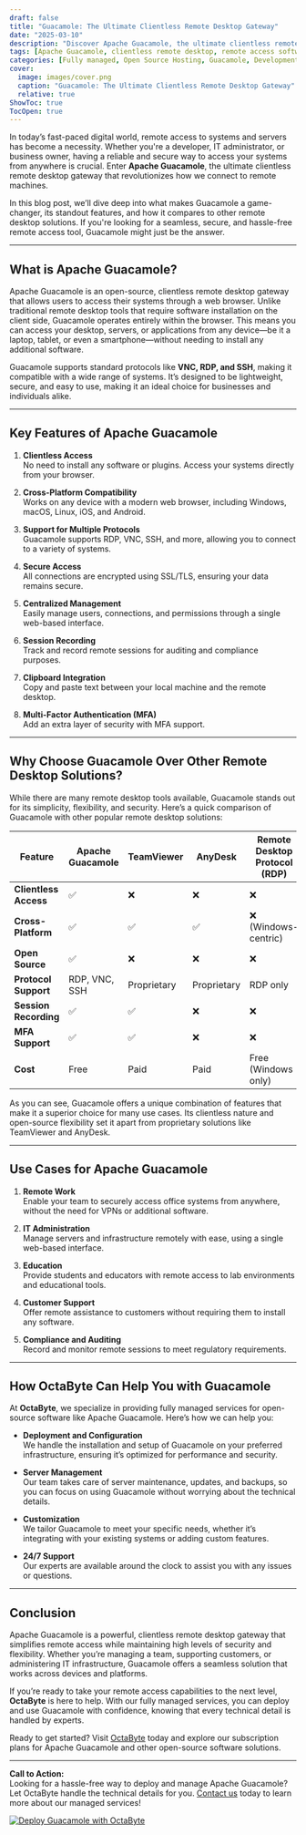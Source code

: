 ```yaml
---
draft: false
title: "Guacamole: The Ultimate Clientless Remote Desktop Gateway"
date: "2025-03-10"
description: "Discover Apache Guacamole, the ultimate clientless remote desktop gateway that allows you to access your systems from anywhere, using just a web browser. Learn how Guacamole simplifies remote access, its key features, and how it compares to other remote desktop solutions."
tags: [Apache Guacamole, clientless remote desktop, remote access software, web-based remote desktop, Guacamole vs competitors, open-source remote desktop, managed open-source services, OctaByte, remote desktop gateway, secure remote access]
categories: [Fully managed, Open Source Hosting, Guacamole, Development, Dev Ops]
cover:
  image: images/cover.png
  caption: "Guacamole: The Ultimate Clientless Remote Desktop Gateway"
  relative: true
ShowToc: true
TocOpen: true
---
```



In today’s fast-paced digital world, remote access to systems and servers has become a necessity. Whether you're a developer, IT administrator, or business owner, having a reliable and secure way to access your systems from anywhere is crucial. Enter **Apache Guacamole**, the ultimate clientless remote desktop gateway that revolutionizes how we connect to remote machines.

In this blog post, we’ll dive deep into what makes Guacamole a game-changer, its standout features, and how it compares to other remote desktop solutions. If you're looking for a seamless, secure, and hassle-free remote access tool, Guacamole might just be the answer.

---

## What is Apache Guacamole?

Apache Guacamole is an open-source, clientless remote desktop gateway that allows users to access their systems through a web browser. Unlike traditional remote desktop tools that require software installation on the client side, Guacamole operates entirely within the browser. This means you can access your desktop, servers, or applications from any device—be it a laptop, tablet, or even a smartphone—without needing to install any additional software.

Guacamole supports standard protocols like **VNC, RDP, and SSH**, making it compatible with a wide range of systems. It’s designed to be lightweight, secure, and easy to use, making it an ideal choice for businesses and individuals alike.

---

## Key Features of Apache Guacamole

1. **Clientless Access**  
   No need to install any software or plugins. Access your systems directly from your browser.

2. **Cross-Platform Compatibility**  
   Works on any device with a modern web browser, including Windows, macOS, Linux, iOS, and Android.

3. **Support for Multiple Protocols**  
   Guacamole supports RDP, VNC, SSH, and more, allowing you to connect to a variety of systems.

4. **Secure Access**  
   All connections are encrypted using SSL/TLS, ensuring your data remains secure.

5. **Centralized Management**  
   Easily manage users, connections, and permissions through a single web-based interface.

6. **Session Recording**  
   Track and record remote sessions for auditing and compliance purposes.

7. **Clipboard Integration**  
   Copy and paste text between your local machine and the remote desktop.

8. **Multi-Factor Authentication (MFA)**  
   Add an extra layer of security with MFA support.

---

## Why Choose Guacamole Over Other Remote Desktop Solutions?

While there are many remote desktop tools available, Guacamole stands out for its simplicity, flexibility, and security. Here’s a quick comparison of Guacamole with other popular remote desktop solutions:

| Feature                | Apache Guacamole | TeamViewer | AnyDesk | Remote Desktop Protocol (RDP) |
|------------------------|------------------|------------|---------|-------------------------------|
| **Clientless Access**  | ✅               | ❌         | ❌      | ❌                            |
| **Cross-Platform**     | ✅               | ✅         | ✅      | ❌ (Windows-centric)          |
| **Open Source**        | ✅               | ❌         | ❌      | ❌                            |
| **Protocol Support**   | RDP, VNC, SSH    | Proprietary| Proprietary | RDP only                  |
| **Session Recording**  | ✅               | ✅         | ❌      | ❌                            |
| **MFA Support**        | ✅               | ✅         | ❌      | ❌                            |
| **Cost**               | Free             | Paid       | Paid    | Free (Windows only)           |

As you can see, Guacamole offers a unique combination of features that make it a superior choice for many use cases. Its clientless nature and open-source flexibility set it apart from proprietary solutions like TeamViewer and AnyDesk.

---

## Use Cases for Apache Guacamole

1. **Remote Work**  
   Enable your team to securely access office systems from anywhere, without the need for VPNs or additional software.

2. **IT Administration**  
   Manage servers and infrastructure remotely with ease, using a single web-based interface.

3. **Education**  
   Provide students and educators with remote access to lab environments and educational tools.

4. **Customer Support**  
   Offer remote assistance to customers without requiring them to install any software.

5. **Compliance and Auditing**  
   Record and monitor remote sessions to meet regulatory requirements.

---

## How OctaByte Can Help You with Guacamole

At **OctaByte**, we specialize in providing fully managed services for open-source software like Apache Guacamole. Here’s how we can help you:

- **Deployment and Configuration**  
  We handle the installation and setup of Guacamole on your preferred infrastructure, ensuring it’s optimized for performance and security.

- **Server Management**  
  Our team takes care of server maintenance, updates, and backups, so you can focus on using Guacamole without worrying about the technical details.

- **Customization**  
  We tailor Guacamole to meet your specific needs, whether it’s integrating with your existing systems or adding custom features.

- **24/7 Support**  
  Our experts are available around the clock to assist you with any issues or questions.

---

## Conclusion

Apache Guacamole is a powerful, clientless remote desktop gateway that simplifies remote access while maintaining high levels of security and flexibility. Whether you’re managing a team, supporting customers, or administering IT infrastructure, Guacamole offers a seamless solution that works across devices and platforms.

If you’re ready to take your remote access capabilities to the next level, **OctaByte** is here to help. With our fully managed services, you can deploy and use Guacamole with confidence, knowing that every technical detail is handled by experts.

Ready to get started? Visit [OctaByte](https://octabyte.io) today and explore our subscription plans for Apache Guacamole and other open-source software solutions.

---

**Call to Action:**  
Looking for a hassle-free way to deploy and manage Apache Guacamole? Let OctaByte handle the technical details for you. [Contact us](https://octabyte.io/contact) today to learn more about our managed services!

[![Deploy Guacamole with OctaByte](/images/deploy-on-octabyte.png)](https://octabyte.io/fully-managed-open-source-services/development/dev-ops/guacamole)